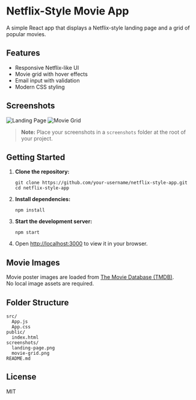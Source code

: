 # Netflix-Style Movie App

A simple React app that displays a Netflix-style landing page and a grid of popular movies.

## Features

- Responsive Netflix-like UI
- Movie grid with hover effects
- Email input with validation
- Modern CSS styling

## Screenshots

![Landing Page](./screenshots/landing-page.png)
![Movie Grid](./screenshots/movie-grid.png)

> **Note:** Place your screenshots in a `screenshots` folder at the root of your project.

## Getting Started

1. **Clone the repository:**
   ```
   git clone https://github.com/your-username/netflix-style-app.git
   cd netflix-style-app
   ```

2. **Install dependencies:**
   ```
   npm install
   ```

3. **Start the development server:**
   ```
   npm start
   ```

4. Open [http://localhost:3000](http://localhost:3000) to view it in your browser.

## Movie Images

Movie poster images are loaded from [The Movie Database (TMDB)](https://www.themoviedb.org/).  
No local image assets are required.

## Folder Structure

```
src/
  App.js
  App.css
public/
  index.html
screenshots/
  landing-page.png
  movie-grid.png
README.md
```

## License

MIT